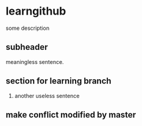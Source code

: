 # learngithub
some description

## subheader

meaningless sentence.

## section for learning branch

1. another useless sentence

## make conflict modified by master

